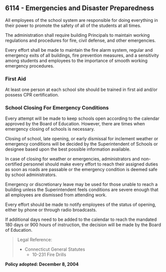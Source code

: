 ## 6114 - Emergencies and Disaster Preparedness

All employees of the school system are responsible for doing everything in their power to promote the safety of all of the students at all times.

The administration shall require building Principals to maintain working regulations and procedures for fire, civil defense, and other emergencies.

Every effort shall be made to maintain the fire alarm system, regular and emergency exits of all buildings, fire prevention measures, and a sensitivity among students and employees to the importance of smooth working emergency procedures.

### First Aid

At least one person at each school site should be trained in first aid and/or possess CPR certification.

### School Closing For Emergency Conditions

Every attempt will be made to keep schools open according to the calendar approved by the Board of Education.  However, there are times when emergency closing of schools is necessary.

Closing of school, late opening, or early dismissal for inclement weather or emergency conditions will be decided by the Superintendent of Schools or designee based upon the best possible information available.

In case of closing for weather or emergencies, administrators and non-certified personnel should make every effort to reach their assigned duties as soon as roads are passable or the emergency condition is deemed safe by school administrators.

Emergency or discretionary leave may be used for those unable to reach a building unless the Superintendent feels conditions are severe enough that all employees are dismissed from attending work.

Every effort should be made to notify employees of the status of opening, either by phone or through radio broadcasts.

If additional days need to be added to the calendar to reach the mandated 180 days or 900 hours of instruction, the decision will be made by the Board of Education.

> Legal Reference: 
> 
> * Connecticut General Statutes
>   * 10-231 Fire Drills

**Policy adopted:  December 8, 2004**


